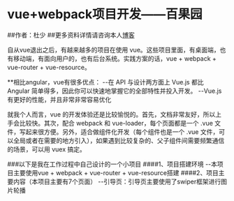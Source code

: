 # vue+webpack项目开发——百果园

##作者：杜少
##更多资料详情请咨询本人[博客](http://www.takozhang.cn)

自从vue退出之后，有越来越多的项目在使用 vue。这些项目里面，有桌面端，也有移动端，有面向用户的，也有后台系统。实践方案的话，vue + webpack + vue-router + vue-resource。

**相比angular，vue有很多优点：
--在 API 与设计两方面上 Vue.js 都比 Angular 简单得多，因此你可以快速地掌握它的全部特性并投入开发。
--Vue.js 有更好的性能，并且非常非常容易优化

就我个人而言，vue 的开发体验还是比较愉悦的。首先，文档非常友好，所以上手会比较快。其次，配合 webpack 和 vue-loader，每个页面都是一个 .vue 文件，写起来很方便。另外，适合做组件化开发（每个组件也是一个 .vue 文件，可以全局或者在需要的地方引入），如果遇到比较复杂的、父子组件间需要频繁通信的场景，可以用 vuex 搞定。

###以下是我在工作过程中自己设计的一个小项目
####1、项目搭建环境
--本项目主要使用vue + webpack + vue-router + vue-resource搭建
####2、项目主要内容（本项目主要有7个页面）
--引导页：引导页主要使用了swiper框架进行图片轮播


